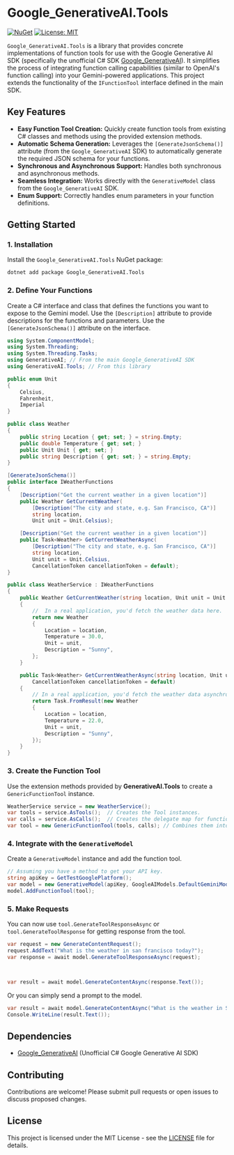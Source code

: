# Google_GenerativeAI.Tools

[![NuGet](https://img.shields.io/nuget/v/GenerativeAI.Tools.svg)](https://www.nuget.org/packages/Google_GenerativeAI.Tools) [![License: MIT](https://img.shields.io/github/license/gunpal5/Google_GenerativeAI)](https://github.com/tryAGI/OpenAI/blob/main/LICENSE.txt)

`Google_GenerativeAI.Tools` is a library that provides concrete implementations of function tools for use with the Google Generative AI SDK (specifically the unofficial C# SDK [Google_GenerativeAI](https://github.com/gunpal5/Google_GenerativeAI)). It simplifies the process of integrating function calling capabilities (similar to OpenAI's function calling) into your Gemini-powered applications. This project extends the functionality of the `IFunctionTool` interface defined in the main SDK.

## Key Features

* **Easy Function Tool Creation:** Quickly create function tools from existing C# classes and methods using the provided extension methods.  
* **Automatic Schema Generation:** Leverages the `[GenerateJsonSchema()]` attribute (from the `Google_GenerativeAI` SDK) to automatically generate the required JSON schema for your functions.  
* **Synchronous and Asynchronous Support:** Handles both synchronous and asynchronous methods.  
* **Seamless Integration:** Works directly with the `GenerativeModel` class from the `Google_GenerativeAI` SDK.  
* **Enum Support:** Correctly handles enum parameters in your function definitions.

## Getting Started

### 1. Installation

Install the `Google_GenerativeAI.Tools` NuGet package:

```bash
dotnet add package Google_GenerativeAI.Tools
```

### 2. Define Your Functions

Create a C# interface and class that defines the functions you want to expose to the Gemini model. Use the `[Description]` attribute to provide descriptions for the functions and parameters. Use the `[GenerateJsonSchema()]` attribute on the interface.

```csharp
using System.ComponentModel;
using System.Threading;
using System.Threading.Tasks;
using GenerativeAI; // From the main Google_GenerativeAI SDK
using GenerativeAI.Tools; // From this library

public enum Unit
{
    Celsius,
    Fahrenheit,
    Imperial
}

public class Weather
{
    public string Location { get; set; } = string.Empty;
    public double Temperature { get; set; }
    public Unit Unit { get; set; }
    public string Description { get; set; } = string.Empty;
}

[GenerateJsonSchema()]
public interface IWeatherFunctions
{
    [Description("Get the current weather in a given location")]
    public Weather GetCurrentWeather(
        [Description("The city and state, e.g. San Francisco, CA")]
        string location,
        Unit unit = Unit.Celsius);

    [Description("Get the current weather in a given location")]
    public Task<Weather> GetCurrentWeatherAsync(
        [Description("The city and state, e.g. San Francisco, CA")]
        string location,
        Unit unit = Unit.Celsius,
        CancellationToken cancellationToken = default);
}

public class WeatherService : IWeatherFunctions
{
    public Weather GetCurrentWeather(string location, Unit unit = Unit.Celsius)
    {
        //  In a real application, you'd fetch the weather data here.
        return new Weather
        {
            Location = location,
            Temperature = 30.0,
            Unit = unit,
            Description = "Sunny",
        };
    }

    public Task<Weather> GetCurrentWeatherAsync(string location, Unit unit = Unit.Celsius,
        CancellationToken cancellationToken = default)
    {
        // In a real application, you'd fetch the weather data asynchronously here.
        return Task.FromResult(new Weather
        {
            Location = location,
            Temperature = 22.0,
            Unit = unit,
            Description = "Sunny",
        });
    }
}
```

### 3. Create the Function Tool

Use the extension methods provided by **GenerativeAI.Tools** to create a `GenericFunctionTool` instance.

```csharp
WeatherService service = new WeatherService();
var tools = service.AsTools();  // Creates the Tool instances.
var calls = service.AsCalls();  // Creates the delegate map for function calls.
var tool = new GenericFunctionTool(tools, calls); // Combines them into a usable tool.
```

### 4. Integrate with the `GenerativeModel`

Create a `GenerativeModel` instance and add the function tool.

```csharp
// Assuming you have a method to get your API key.
string apiKey = GetTestGooglePlatform();
var model = new GenerativeModel(apiKey, GoogleAIModels.DefaultGeminiModel);
model.AddFunctionTool(tool);
```

### 5. Make Requests

You can now use `tool.GenerateToolResponseAsync` or `tool.GenerateToolResponse` for getting response from the tool.

```csharp
var request = new GenerateContentRequest();
request.AddText("What is the weather in san francisco today?");
var response = await model.GenerateToolResponseAsync(request);



var result = await model.GenerateContentAsync(response.Text());
```

Or you can simply send a prompt to the model.

```csharp
var result = await model.GenerateContentAsync("What is the weather in San Francisco today?");
Console.WriteLine(result.Text());
```

## Dependencies

- [Google_GenerativeAI](https://github.com/gunpal5/Google_GenerativeAI) (Unofficial C# Google Generative AI SDK)

## Contributing

Contributions are welcome! Please submit pull requests or open issues to discuss proposed changes.

## License

This project is licensed under the MIT License - see the [LICENSE](LICENSE) file for details.
